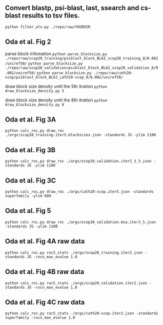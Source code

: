 ## Convert blastp, psi-blast, last, ssearch and cs-blast results to tsv files.
`python filter_aln.py ./repo/raw/YOURDIR`

## Oda et al. Fig 2
parse block infomation
`python parse_blocksize.py ./repo/raw/scop20_training/psiblast_block_BL62_scop20_training_8/0.002/uniref50/`
`python parse_blocksize.py ./repo/raw/scop20_validation/psiblast_block_BL62_scop20_validation_8/0.002/uniref50/`
`python parse_blocksize.py ./repo/raw/cath20-scop/psiblast_block_BL62_cath20-scop_8/0.002/uniref50/`

draw block size density until the 5th itration
`python draw_blocksize_density.py 5`

draw block size density until the 8th itration
`python draw_blocksize_density.py 8`

## Oda et al. Fig 3A
`python calc_roc.py draw_roc ./args/scop20_training.iter5.blocksizes.json -standards JG -ylim 1100`

## Oda et al. Fig 3B
`python calc_roc.py draw_roc ./args/scop20_validation.iter2_3_5.json -standards JG -ylim 1100`

## Oda et al. Fig 3C
`python calc_roc.py draw_roc ./args/cath20-scop.iter5.json -standards superfamily -ylim 600`

## Oda et al. Fig 5
`python calc_roc.py draw_roc ./args/scop20_validation.msa.iter3_5.json -standards JG -ylim 1100`

## Oda et al. Fig 4A raw data
`python calc_roc.py roc5_stats ./args/scop20_training.iter2.json -standards JG -rocn_max_evalue 1.0`

## Oda et al. Fig 4B raw data
`python calc_roc.py roc5_stats ./args/scop20_validation.iter2.json -standards JG -rocn_max_evalue 1.0`

## Oda et al. Fig 4C raw data
`python calc_roc.py roc5_stats ./args/cath20-scop.iter2.json -standards superfamily -rocn_max_evalue 1.0`


